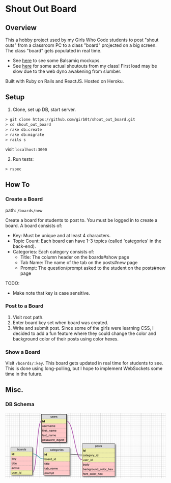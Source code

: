 # Shout Out Board
## Overview
This a hobby project used by my Girls Who Code students to post "shout outs" from a classroom PC to a class "board" projected on a big screen. The class "board" gets populated in real time.

- See [here](http://imgur.com/a/sF33D) to see some Balsamiq mockups.
- See [here](http://shoutout.peicodes.com/boards/semicolon) for some actual shoutouts from my class! First load may be slow due to the web dyno awakening from slumber.

Built with Ruby on Rails and ReactJS. Hosted on Heroku.

## Setup

1. Clone, set up DB, start server.

  ```
  > git clone https://github.com/girb0t/shout_out_board.git
  > cd shout_out_board
  > rake db:create
  > rake db:migrate
  > rails s
  ```
  visit ```localhost:3000```

2. Run tests:

  ```
  > rspec
  ```

## How To

### Create a Board
path: ```/boards/new```

Create a board for students to post to. You must be logged in to create a board. A board consists of:
- Key: Must be unique and at least 4 characters.
- Topic Count: Each board can have 1-3 topics (called 'categories' in the back-end).
- Categories: Each category consists of:
  * Title: The column header on the boards#show page
  * Tab Name: The name of the tab on the posts#new page
  * Prompt: The question/prompt asked to the student on the posts#new page

TODO:
- Make note that key is case sensitive.

### Post to a Board
1. Visit root path.
2. Enter board key set when board was created.
3. Write and submit post. Since some of the girls were learning CSS, I decided to add a fun feature where they could change the color and background color of their posts using color hexes.


### Show a Board
Visit ```/boards/:key```. This board gets updated in real time for students to see. This is done using long-polling, but I hope to implement WebSockets some time in the future.

## Misc.

### DB Schema
![alt tag](app/assets/images/schema_diagram.png)

